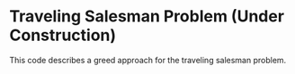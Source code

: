 # Traveling Salesman Problem (Under Construction)

This code describes a greed approach for the traveling salesman problem.
